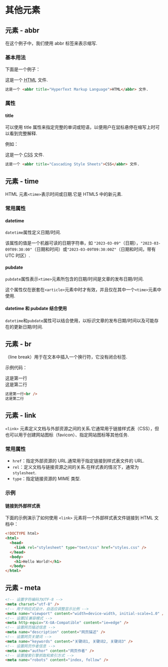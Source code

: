 # 其他元素

## 元素 - abbr

在这个例子中，我们使用 abbr 标签来表示缩写.

### 基本用法

下面是一个例子：

这是一个 <abbr title="HyperText Markup Language">HTML</abbr> 文件.

```html
这是一个 <abbr title="HyperText Markup Language">HTML</abbr> 文件.
```

### 属性

#### title

可以使用 title 属性来指定完整的单词或短语，以便用户在鼠标悬停在缩写上时可以看到完整解释.

例如：

这是一个 <abbr title="Cascading Style Sheets">CSS</abbr> 文件.

```html
这是一个 <abbr title="Cascading Style Sheets">CSS</abbr> 文件.
```

## 元素 - time

HTML 元素`<time>`表示时间或日期.它是 HTML5 中的新元素.

### 常用属性

#### datetime

`datetime`属性定义日期/时间.

该属性的值是一个机器可读的日期字符串，如 `"2023-03-09"`（日期），`"2023-03-09T09:30:00"`（日期和时间）或`"2023-03-09T09:30:00Z"`（日期和时间，带有 UTC 时区）.

#### pubdate

`pubdate`属性表示`<time>`元素所包含的日期/时间是文章的发布日期/时间.

这个属性仅在嵌套在`<article>`元素中时才有效，并且仅在其中一个`<time>`元素中使用.

#### datetime 和 pubdate 结合使用

`datetime`和`pubdate`属性可以结合使用，以标识文章的发布日期/时间以及可能存在的更新日期/时间.

## 元素 - br

（line break）用于在文本中插入一个换行符，它没有闭合标签.

示例代码：

这是第一行<br />
这是第二行

```html
这是第一行<br />
这是第二行
```

## 元素 - link

`<link>` 元素定义文档与外部资源之间的关系.它通常用于链接样式表（CSS），但也可以用于创建网站图标（favicon）、指定网站图标等其他任务.

### 常用属性

- `href`：指定外部资源的 URL.通常用于指定链接到样式表文件的 URL.
- `rel`：定义文档与链接资源之间的关系.在样式表的情况下，通常为 `stylesheet`.
- `type`：指定链接资源的 MIME 类型.

### 示例

#### 链接到外部样式表

下面的示例演示了如何使用 `<link>` 元素将一个外部样式表文件链接到 HTML 文档中：

```html
<!DOCTYPE html>
<html>
  <head>
    <link rel="stylesheet" type="text/css" href="styles.css" />
  </head>
  <body>
    <h1>Hello World!</h1>
  </body>
</html>
```

## 元素 - meta

```html
<!-- 设置字符编码为UTF-8 -->
<meta charset="utf-8" />
<!-- 用于响应式设计，自适应调整显示比例 -->
<meta name="viewport" content="width=device-width, initial-scale=1.0" />
<!-- 设置IE兼容模式 -->
<meta http-equiv="X-UA-Compatible" content="ie=edge" />
<!-- 设置网页描述信息 -->
<meta name="description" content="网页描述" />
<!-- 设置网页关键词 -->
<meta name="keywords" content="关键词1, 关键词2, 关键词3" />
<!-- 设置网页作者信息 -->
<meta name="author" content="网页作者" />
<!-- 设置搜索引擎抓取和索引方式 -->
<meta name="robots" content="index, follow" />
```
